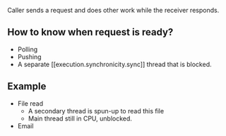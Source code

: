 
Caller sends a request and does other work while the receiver responds.

## How to know when request is ready?

- Polling
- Pushing
- A separate [[execution.synchronicity.sync]] thread that is blocked.


## Example

- File read
    - A secondary thread is spun-up to read this file
    - Main thread still in CPU, unblocked.
- Email